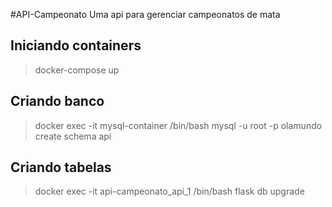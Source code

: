 #API-Campeonato
Uma api para gerenciar campeonatos de mata
## Iniciando containers

> docker-compose up

## Criando banco

> docker exec -it mysql-container /bin/bash
> mysql -u root -p 
> olamundo
> create schema api

## Criando tabelas
> docker exec -it api-campeonato_api_1 /bin/bash
> flask db upgrade


